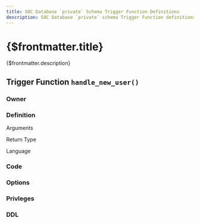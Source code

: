 ```yaml
---
title: SOC Database `private` Schema Trigger Function Definitions
description: SOC Database `private` schema Trigger Function definitions
---
```


# {$frontmatter.title}

{$frontmatter.description}

## Trigger Function `handle_new_user()`

### Owner

### Definition

Arguments

Return Type

Language

### Code

### Options

### Privleges

### DDL
